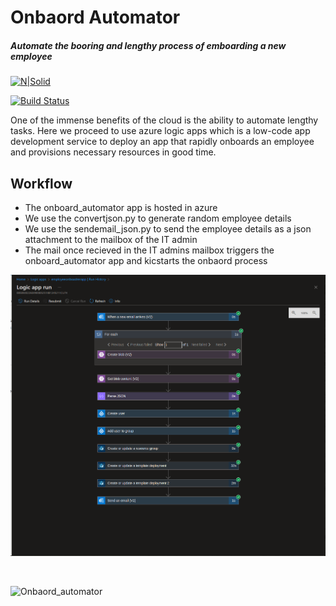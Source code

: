 # Onbaord Automator
##### _Automate the booring and lengthy process of emboarding a new employee_

[![N|Solid](https://cldup.com/dTxpPi9lDf.thumb.png)](https://nodesource.com/products/nsolid)

[![Build Status](https://travis-ci.org/joemccann/dillinger.svg?branch=master)](https://travis-ci.org/joemccann/dillinger)

One of the immense benefits of the cloud is the ability to automate lengthy tasks. Here we proceed to use azure logic apps which is a low-code app development service to deploy an app that rapidly onboards an employee and provisions necessary resources in good time.

## Workflow

- The onboard_automator app is hosted in azure
- We use the convertjson.py to generate random employee details
- We use the sendemail_json.py to send the employee details as a json attachment to the mailbox of the IT admin 
- The mail once recieved in the IT admins mailbox triggers the onboard_automator app and kicstarts the onbaord process

![Onbaord_automator](images/Completed_onboard.png)

<br>

![Onbaord_automator](https://ochuwilliams.hashnode.dev/employee-onboard-automator-using-azure-logic-apps)
